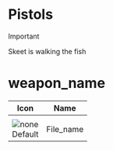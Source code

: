 # Pistols

> [!IMPORTANT]
>
> Skeet is walking the fish



# weapon_name

| Icon | Name |
| :--: | :--: | 
| | | | | 
![none](https://github.com/user-attachments/assets/3f458391-b3e0-4cde-aaa5-0d14d6f94659)<br> Default | File_name | 
